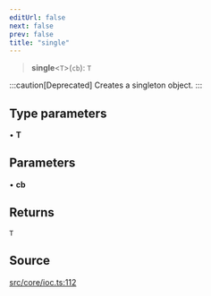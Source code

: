 ```yaml
---
editUrl: false
next: false
prev: false
title: "single"
---
```


> **single**\<`T`\>(`cb`): `T`

:::caution[Deprecated]
Creates a singleton object.
:::

## Type parameters

• **T**

## Parameters

• **cb**

## Returns

`T`

## Source

[src/core/ioc.ts:112](https://github.com/sern-handler/handler/blob/3f703c17b88b6add7de919772e7b2a7faffd3910/src/core/ioc.ts#L112)
